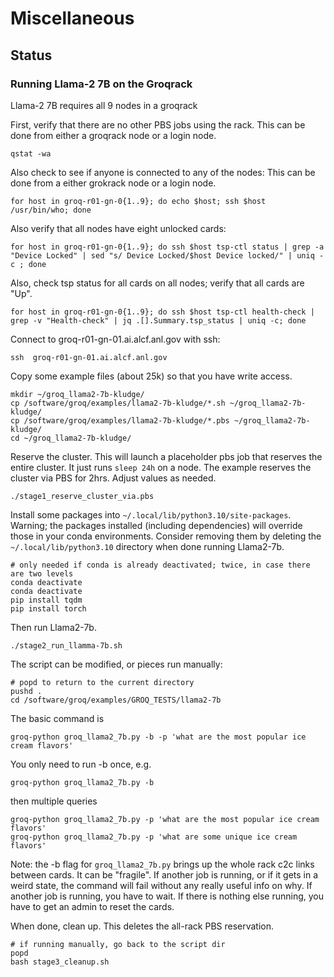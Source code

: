 # Miscellaneous

## Status

### Running Llama-2 7B on the Groqrack

Llama-2 7B requires all 9 nodes in a groqrack

First, verify that there are no other PBS jobs using the rack. This can be done from either a groqrack node or a login node.
```console
qstat -wa
```
Also check to see if anyone is connected to any of the nodes: This can be done from a either grokrack node or a login node.
```console
for host in groq-r01-gn-0{1..9}; do echo $host; ssh $host /usr/bin/who; done
```

Also verify that all nodes have eight unlocked cards:
```
for host in groq-r01-gn-0{1..9}; do ssh $host tsp-ctl status | grep -a "Device Locked" | sed "s/ Device Locked/$host Device locked/" | uniq -c ; done
```

Also, check tsp status for all cards on all nodes; verify that all cards are "Up". 
```
for host in groq-r01-gn-0{1..9}; do ssh $host tsp-ctl health-check | grep -v "Health-check" | jq .[].Summary.tsp_status | uniq -c; done
```


Connect to groq-r01-gn-01.ai.alcf.anl.gov with ssh:
```console
ssh  groq-r01-gn-01.ai.alcf.anl.gov
```

Copy some example files (about 25k) so that you have write access.
```console
mkdir ~/groq_llama2-7b-kludge/
cp /software/groq/examples/llama2-7b-kludge/*.sh ~/groq_llama2-7b-kludge/
cp /software/groq/examples/llama2-7b-kludge/*.pbs ~/groq_llama2-7b-kludge/
cd ~/groq_llama2-7b-kludge/
```

Reserve the cluster. This will launch a placeholder pbs job that reserves the entire cluster.  It just runs `sleep 24h` on a node.   The example reserves the cluster via PBS for 2hrs.  Adjust  values as needed.
```console
./stage1_reserve_cluster_via.pbs
```

Install some packages into `~/.local/lib/python3.10/site-packages`.
Warning; the packages installed (including dependencies) will override those in your conda environments. Consider removing them by deleting the `~/.local/lib/python3.10` directory when done running Llama2-7b. 

```console
# only needed if conda is already deactivated; twice, in case there are two levels
conda deactivate
conda deactivate
pip install tqdm
pip install torch
```

Then run Llama2-7b. 
```console
./stage2_run_llamma-7b.sh
```
The script can be modified, or pieces run manually:
```console
# popd to return to the current directory
pushd .
cd /software/groq/examples/GROQ_TESTS/llama2-7b
```

The basic command is 
```console
groq-python groq_llama2_7b.py -b -p 'what are the most popular ice cream flavors'
```
You only need to run -b once, e.g.
```console
groq-python groq_llama2_7b.py -b
```
then multiple queries
```console
groq-python groq_llama2_7b.py -p 'what are the most popular ice cream flavors'
groq-python groq_llama2_7b.py -p 'what are some unique ice cream flavors'
```
Note: the -b flag for `groq_llama2_7b.py` brings up the whole rack c2c links between cards.  It can be "fragile".  If another job is running, or if it gets in a weird state, the command will fail without any really useful info on why.  If another job is running, you have to wait.  If there is nothing else running, you have to get an admin to reset the cards.

When done, clean up. This deletes the all-rack PBS reservation. 
```console
# if running manually, go back to the script dir
popd
bash stage3_cleanup.sh
```

